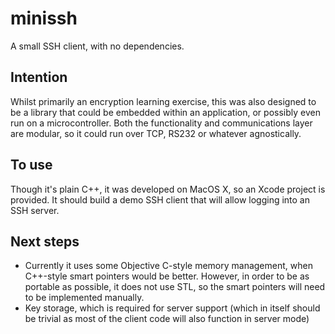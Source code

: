 # minissh

A small SSH client, with no dependencies.

## Intention

Whilst primarily an encryption learning exercise, this was also designed to be a library that could be embedded within an application, or possibly even run on a microcontroller. Both the functionality and communications layer are modular, so it could run over TCP, RS232 or whatever agnostically.

## To use

Though it's plain C++, it was developed on MacOS X, so an Xcode project is provided. It should build a demo SSH client that will allow logging into an SSH server.

## Next steps

- Currently it uses some Objective C-style memory management, when C++-style smart pointers would be better. However, in order to be as portable as possible, it does not use STL, so the smart pointers will need to be implemented manually.
- Key storage, which is required for server support (which in itself should be trivial as most of the client code will also function in server mode)

